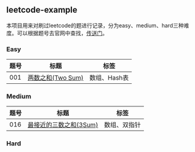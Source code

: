 ## leetcode-example
本项目用来对刷过leetcode的题进行记录，分为easy、medium、hard三种难度。可以根据题号去官网中查找，[传送门](https://leetcode-cn.com/problemset/all/)。

### Easy

|题号                             | 标题                                                        |  标签       |
| --------------------------- | -----------------------|  ------------------|
| 001                             |  [两数之和(Two Sum)](src/main/java/easy/_001/Solution.java) | 数组、Hash表 |

### Medium
|题号                             | 标题                                                        |  标签       |
| --------------------------- | -----------------------|  ------------------|
| 016                         |  [最接近的三数之和(3Sum)](src/main/java/medium/_016/Solution.java) | 数组、双指针 |


### Hard